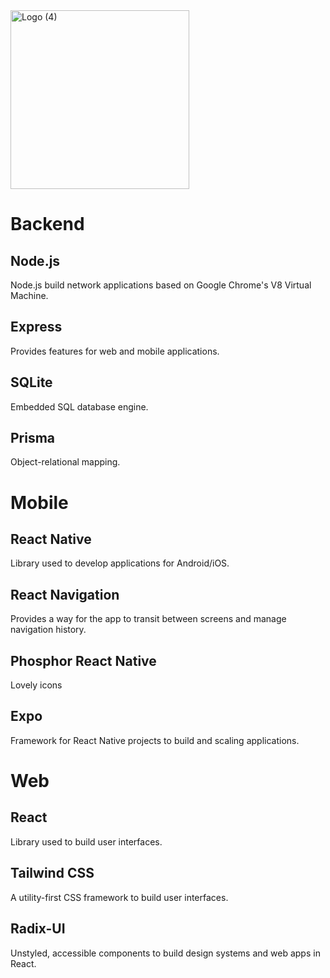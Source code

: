 <img width="286" alt="Logo (4)" src="https://user-images.githubusercontent.com/68649783/190530994-347c92d3-5e05-4dc8-8fbc-6d7c0732ebb1.png">

# Backend

## Node.js

Node.js build network applications based on Google Chrome's V8 Virtual Machine.

## Express

Provides features for web and mobile applications.

## SQLite

Embedded SQL database engine.

## Prisma

Object-relational mapping.

# Mobile

## React Native

Library used to develop applications for Android/iOS.

## React Navigation

Provides a way for the app to transit between screens and manage navigation history.

## Phosphor React Native

Lovely icons

## Expo

Framework for React Native projects to build and scaling applications.

# Web

## React

Library used to build user interfaces.

## Tailwind CSS

A utility-first CSS framework to build user interfaces.

## Radix-UI

Unstyled, accessible components to build design systems and web apps in React.
